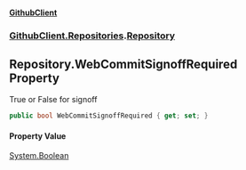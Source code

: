#### [GithubClient](index.md 'index')
### [GithubClient.Repositories](GithubClient.Repositories.md 'GithubClient.Repositories').[Repository](GithubClient.Repositories.Repository.md 'GithubClient.Repositories.Repository')

## Repository.WebCommitSignoffRequired Property

True or False for signoff

```csharp
public bool WebCommitSignoffRequired { get; set; }
```

#### Property Value
[System.Boolean](https://docs.microsoft.com/en-us/dotnet/api/System.Boolean 'System.Boolean')
